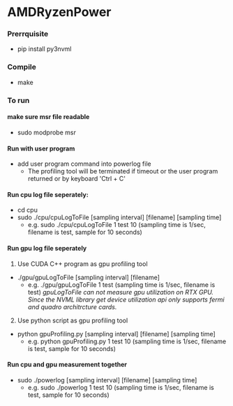 # AMDRyzenPower

### Prerrquisite
* pip install py3nvml

### Compile
* make 

### To run 
#### make sure msr file readable 
* sudo modprobe msr

#### Run with user program 
* add user program command into powerlog file 
  * The profiling tool will be terminated if timeout or the user program returned or by keyboard 'Ctrl + C' 
  
#### Run cpu log file seperately:
* cd cpu
* sudo ./cpu/cpuLogToFile [sampling interval] [filename] [sampling time] 
  * e.g. sudo ./cpu/cpuLogToFile 1 test 10     (sampling time is 1/sec, filename is test, sample for 10 seconds)

#### Run gpu log file seperately 
1. Use CUDA C++ program as gpu profiling tool 
* ./gpu/gpuLogToFile [sampling interval] [filename]
  * e.g. ./gpu/gpuLogToFile 1 test      (sampling time is 1/sec, filename is test)
*gpuLogToFile can not measure gpu utilization on RTX GPU. Since the NVML library get device utilization api only supports fermi and quadro architrcture cards.*

2. Use python script as gpu profiling tool
* python gpuProfiling.py [sampling interval] [filename] [sampling time] 
  * e.g. python gpuProfiling.py 1 test 10     (sampling time is 1/sec, filename is test, sample for 10 seconds)
  
#### Run cpu and gpu measurement together 
* sudo ./powerlog [sampling interval] [filename] [sampling time]
  * e.g. sudo ./powerlog 1 test 10      (sampling time is 1/sec, filename is test, sample for 10 seconds)

